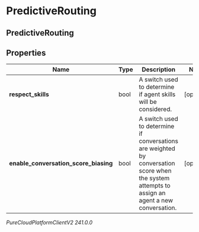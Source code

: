 # PredictiveRouting

## PredictiveRouting

## Properties

|Name | Type | Description | Notes|
|------------ | ------------- | ------------- | -------------|
| **respect_skills** | bool | A switch used to determine if agent skills will be considered. | [optional] |
| **enable_conversation_score_biasing** | bool | A switch used to determine if conversations are weighted by conversation score when the system attempts to assign an agent a new conversation. | [optional] |



_PureCloudPlatformClientV2 241.0.0_
